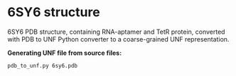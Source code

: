 # 6SY6 structure

6SY6 PDB structure, containing RNA-aptamer and TetR protein, converted with PDB to UNF Python converter to a coarse-grained UNF representation.

**Generating UNF file from source files:**
```
pdb_to_unf.py 6sy6.pdb
```